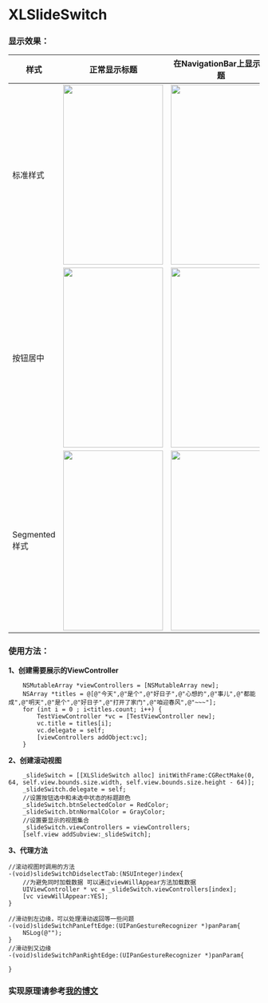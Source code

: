 # XLSlideSwitch

### 显示效果：

| 样式 | 正常显示标题 | 在NavigationBar上显示标题 |
| ---- | ---- | --- |
|标准样式| <img src="https://github.com/mengxianliang/XLSlideSwitch/blob/master/GIF/1-1.gif" width=200 height=360 /> | <img src="https://github.com/mengxianliang/XLSlideSwitch/blob/master/GIF/2-1.gif" width=200 height=360 /> |
|按钮居中| <img src="https://github.com/mengxianliang/XLSlideSwitch/blob/master/GIF/1-2.gif" width=200 height=360 /> | <img src="https://github.com/mengxianliang/XLSlideSwitch/blob/master/GIF/2-3.gif" width=200 height=360 /> |
|Segmented样式| <img src="https://github.com/mengxianliang/XLSlideSwitch/blob/master/GIF/1-3.gif" width=200 height=360 /> | <img src="https://github.com/mengxianliang/XLSlideSwitch/blob/master/GIF/2-2.gif" width=200 height=360 /> |


### 使用方法：

**1、创建需要展示的ViewController**

```objc
    NSMutableArray *viewControllers = [NSMutableArray new];
    NSArray *titles = @[@"今天",@"是个",@"好日子",@"心想的",@"事儿",@"都能成",@"明天",@"是个",@"好日子",@"打开了家门",@"咱迎春风",@"~~~"];
    for (int i = 0 ; i<titles.count; i++) {
        TestViewController *vc = [TestViewController new];
        vc.title = titles[i];
        vc.delegate = self;
        [viewControllers addObject:vc];
    }
```

**2、创建滚动视图**

```objc
    _slideSwitch = [[XLSlideSwitch alloc] initWithFrame:CGRectMake(0, 64, self.view.bounds.size.width, self.view.bounds.size.height - 64)];
    _slideSwitch.delegate = self;
    //设置按钮选中和未选中状态的标题颜色
    _slideSwitch.btnSelectedColor = RedColor;
    _slideSwitch.btnNormalColor = GrayColor;
    //设置要显示的视图集合
    _slideSwitch.viewControllers = viewControllers;
    [self.view addSubview:_slideSwitch];
```

**3、代理方法**

```objc
//滚动视图时调用的方法 
-(void)slideSwitchDidselectTab:(NSUInteger)index{
    //为避免同时加载数据 可以通过viewWillAppear方法加载数据
    UIViewController * vc = _slideSwitch.viewControllers[index];
    [vc viewWillAppear:YES];
}

//滑动到左边缘，可以处理滑动返回等一些问题
-(void)slideSwitchPanLeftEdge:(UIPanGestureRecognizer *)panParam{
    NSLog(@"");
}
//滑动到又边缘
-(void)slideSwitchPanRightEdge:(UIPanGestureRecognizer *)panParam{
    
}
```

### 实现原理请参考[我的博文](http://blog.csdn.net/u013282507/article/details/54022276)
